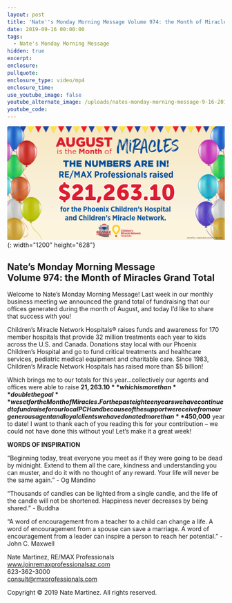 ```yaml
---
layout: post
title: 'Nate''s Monday Morning Message Volume 974: the Month of Miracles Grand Total'
date: 2019-09-16 00:00:00
tags:
  - Nate's Monday Morning Message
hidden: true
excerpt:
enclosure:
pullquote:
enclosure_type: video/mp4
enclosure_time:
use_youtube_image: false
youtube_alternate_image: /uploads/nates-monday-morning-message-9-16-2019.png
youtube_code:
---
```


![](/uploads/nates-monday-morning-message-9-16-2019.png){: width="1200" height="628"}

## **Nate’s Monday Morning Message<br>Volume 974: the Month of Miracles Grand Total**

Welcome to Nate’s Monday Morning Message\! Last week in our monthly business meeting we announced the grand total of fundraising that our offices generated during the month of August, and today I’d like to share that success with you\!

Children’s Miracle Network Hospitals&reg; raises funds and awareness for 170 member hospitals that provide 32 million treatments each year to kids across the U.S. and Canada. Donations stay local with our Phoenix Children’s Hospital and go to fund critical treatments and healthcare services, pediatric medical equipment and charitable care. Since 1983, Children’s Miracle Network Hospitals has raised more than $5 billion\!

Which brings me to our totals for this year…collectively our agents and offices were able to raise **$21,263.10** which is more than **double the goal** we set for the Month of Miracles. For the past eighteen years we have continued to fundraise for our local PCH and because of the support we receive from our generous agent and loyal clients we have donated more than **$450,000** year to date\! I want to thank each of you reading this for your contribution – we could not have done this without you\! Let’s make it a great week\!

**WORDS OF INSPIRATION**

“Beginning today, treat everyone you meet as if they were going to be dead by midnight. Extend to them all the care, kindness and understanding you can muster, and do it with no thought of any reward. Your life will never be the same again.” - Og Mandino

“Thousands of candles can be lighted from a single candle, and the life of the candle will not be shortened. Happiness never decreases by being shared.” - Buddha

“A word of encouragement from a teacher to a child can change a life. A word of encouragement from a spouse can save a marriage. A word of encouragement from a leader can inspire a person to reach her potential.” - John C. Maxwell

Nate Martinez, RE/MAX Professionals<br>www.joinremaxprofessionalsaz.com<br>623-362-3000<br>consult@rmxprofessionals.com

Copyright &copy; 2019 Nate Martinez. All rights reserved.